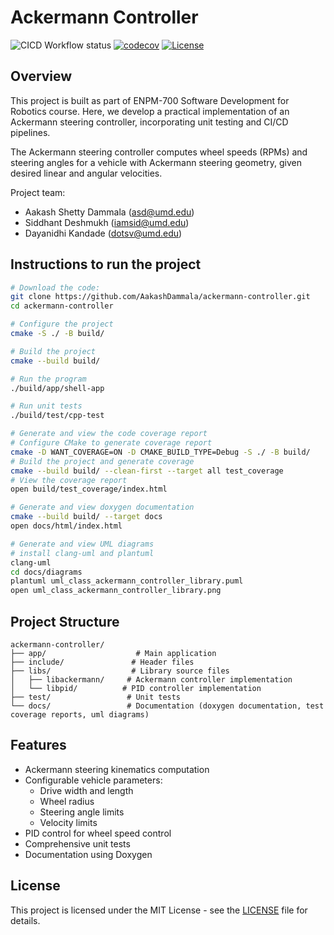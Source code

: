 # Ackermann Controller

![CICD Workflow status](https://github.com/AakashDammala/ackermann-controller/actions/workflows/run-unit-test-and-upload-codecov.yml/badge.svg) 
[![codecov](https://codecov.io/gh/AakashDammala/ackermann-controller/branch/main/graph/badge.svg)](https://codecov.io/gh/AakashDammala/ackermann-controller) 
[![License](https://img.shields.io/badge/license-MIT-blue.svg)](LICENSE)

## Overview
This project is built as part of ENPM-700 Software Development for Robotics course. Here, we develop a practical implementation of an Ackermann steering controller, incorporating unit testing and CI/CD pipelines.

The Ackermann steering controller computes wheel speeds (RPMs) and steering angles for a vehicle with Ackermann steering geometry, given desired linear and angular velocities.

Project team:
- Aakash Shetty Dammala (asd@umd.edu)
- Siddhant Deshmukh (iamsid@umd.edu)
- Dayanidhi Kandade (dotsv@umd.edu)

## Instructions to run the project

```bash
# Download the code:
git clone https://github.com/AakashDammala/ackermann-controller.git
cd ackermann-controller

# Configure the project
cmake -S ./ -B build/

# Build the project
cmake --build build/

# Run the program
./build/app/shell-app

# Run unit tests
./build/test/cpp-test

# Generate and view the code coverage report
# Configure CMake to generate coverage report 
cmake -D WANT_COVERAGE=ON -D CMAKE_BUILD_TYPE=Debug -S ./ -B build/
# Build the project and generate coverage
cmake --build build/ --clean-first --target all test_coverage
# View the coverage report
open build/test_coverage/index.html

# Generate and view doxygen documentation
cmake --build build/ --target docs
open docs/html/index.html

# Generate and view UML diagrams
# install clang-uml and plantuml
clang-uml
cd docs/diagrams
plantuml uml_class_ackermann_controller_library.puml
open uml_class_ackermann_controller_library.png
```

## Project Structure
```
ackermann-controller/
├── app/                    # Main application
├── include/               # Header files
├── libs/                  # Library source files
│   ├── libackermann/     # Ackermann controller implementation
│   └── libpid/          # PID controller implementation
├── test/                 # Unit tests
└── docs/                 # Documentation (doxygen documentation, test coverage reports, uml diagrams)
```

## Features
- Ackermann steering kinematics computation
- Configurable vehicle parameters:
  - Drive width and length
  - Wheel radius
  - Steering angle limits
  - Velocity limits
- PID control for wheel speed control
- Comprehensive unit tests
- Documentation using Doxygen

## License
This project is licensed under the MIT License - see the [LICENSE](LICENSE) file for details.


